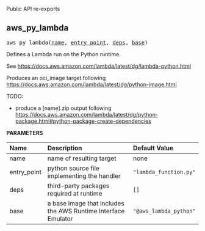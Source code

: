 <!-- Generated with Stardoc: http://skydoc.bazel.build -->

Public API re-exports

<a id="aws_py_lambda"></a>

## aws_py_lambda

<pre>
aws_py_lambda(<a href="#aws_py_lambda-name">name</a>, <a href="#aws_py_lambda-entry_point">entry_point</a>, <a href="#aws_py_lambda-deps">deps</a>, <a href="#aws_py_lambda-base">base</a>)
</pre>

Defines a Lambda run on the Python runtime.

See https://docs.aws.amazon.com/lambda/latest/dg/lambda-python.html

Produces an oci_image target following https://docs.aws.amazon.com/lambda/latest/dg/python-image.html

TODO:
- produce a [name].zip output following https://docs.aws.amazon.com/lambda/latest/dg/python-package.html#python-package-create-dependencies


**PARAMETERS**


| Name  | Description | Default Value |
| :------------- | :------------- | :------------- |
| <a id="aws_py_lambda-name"></a>name |  name of resulting target   |  none |
| <a id="aws_py_lambda-entry_point"></a>entry_point |  python source file implementing the handler   |  <code>"lambda_function.py"</code> |
| <a id="aws_py_lambda-deps"></a>deps |  third-party packages required at runtime   |  <code>[]</code> |
| <a id="aws_py_lambda-base"></a>base |  a base image that includes the AWS Runtime Interface Emulator   |  <code>"@aws_lambda_python"</code> |


